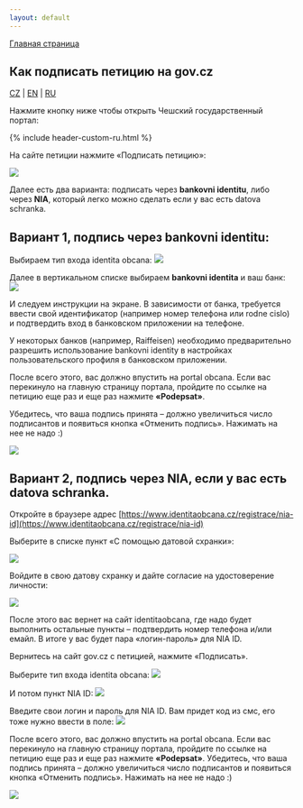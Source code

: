 ```yaml
---
layout: default
---
```


[Главная страница](./index_ru.html)

## Как подписать петицию на gov.cz

[CZ](./govcz.html#content) | [EN](./govcz_en.html#content) | [RU](./govcz_ru.html#content)

Нажмите кнопку ниже чтобы открыть Чешский государственный портал:

<div class="page-header">
{% include header-custom-ru.html %}
</div>

На сайте петиции нажмите «Подписать петицию»:

![](assets/images/govcz1.png)

Далее есть два варианта: подписать через **bankovni identitu**, либо через **NIA**, который легко можно сделать если у вас есть datova schranka.

## Вариант 1, подпись через bankovni identitu:
Выбираем тип входа identita obcana:
![](assets/images/govcz2.png)

Далее в вертикальном списке выбираем **bankovni identita** и ваш банк:
![](assets/images/govcz3.png)

И следуем инструкции на экране. В зависимости от банка, требуется ввести свой идентификатор (например номер телефона или rodne cislo) и подтвердить вход в банковском приложении на телефоне. 

У некоторых банков (например, Raiffeisen) необходимо предварительно разрешить использование bankovni identity в настройках пользовательского профиля в банковском приложении.

После всего этого, вас должно впустить на portal obcana. Если вас перекинуло на главную страницу портала, пройдите по ссылке на петицию еще раз и еще раз нажмите **«Podepsat»**.

Убедитесь, что ваша подпись принята – должно увеличиться число подписантов и появиться кнопка «Отменить подпись». Нажимать на нее не надо :)

![](assets/images/govcz4.png)

## Вариант 2, подпись через NIA, если у вас есть datova schranka.
Откройте в браузере адрес [https://www.identitaobcana.cz/registrace/nia-id](https://www.identitaobcana.cz/registrace/nia-id)

Выберите в списке пункт «С помощью датовой схранки»:

![](assets/images/govcz5.png)

Войдите в свою датову схранку и дайте согласие на удостоверение личности:

![](assets/images/govcz6.png)

После этого вас вернет на сайт identitaobcana, где надо будет выполнить остальные пункты – подтвердить номер телефона и/или емайл. В итоге у вас будет пара «логин-пароль» для NIA ID.

Вернитесь на сайт gov.cz  с петицией, нажмите «Подписать».

Выберите тип входа identita obcana:
![](assets/images/govcz2.png)

И потом пункт NIA ID:
![](assets/images/govcz7.png)

Введите свои логин и пароль для NIA ID. Вам придет код из смс, его тоже нужно ввести в поле:
![](assets/images/govcz8.png)

После всего этого, вас должно впустить на portal obcana. Если вас перекинуло на главную страницу портала, пройдите по ссылке на петицию еще раз и еще раз нажмите **«Podepsat»**.
Убедитесь, что ваша подпись принята – должно увеличиться число подписантов и появиться кнопка «Отменить подпись». Нажимать на нее не надо :)

![](assets/images/govcz4.png)

